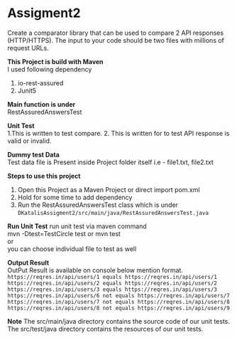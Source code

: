 # Assigment2
Create a comparator library that can be used to compare 2 API responses (HTTP/HTTPS). The input to your code should be two files with millions of request URLs.


**This Project is build with Maven** </br>
I used following dependency  </br>

1. io-rest-assured
2. Junit5

**Main function is under** </br>
RestAssuredAnswersTest </br>

**Unit Test** </br>
1.This is written to test compare.
2. This is written for to test API response is valid or invalid.

**Dummy test Data** </br>
Test data file is Present inside Project folder itself i.e - file1.txt, file2.txt

**Steps to use this project** </br>
1. Open this Project as a Maven Project or direct import pom.xml
2. Hold for some time to add dependency
3. Run the RestAssuredAnswersTest class which is under `DKatalisAssigment2/src/main/java/RestAssuredAnswersTest.java`

**Run Unit Test**
run unit test via maven command </br>
mvn -Dtest=TestCircle test or mvn test </br>
or </br>
you can choose individual file to test as well </br>

**Output Result** </br>
OutPut Result is available on console below mention format. </br>
 `https://reqres.in/api/users/1 equals https://reqres.in/api/users/1` </br>
 `https://reqres.in/api/users/2 equals https://reqres.in/api/users/2` </br>
 `https://reqres.in/api/users/3 equals https://reqres.in/api/users/3`</br>
 `https://reqres.in/api/users/6 not equals https://reqres.in/api/users/7` </br>
 `https://reqres.in/api/users/7 not equals https://reqres.in/api/users/8` </br>
 `https://reqres.in/api/users/8 not equals https://reqres.in/api/users/9` </br>


**Note**
The src/main/java directory contains the source code of our unit tests.
The src/test/java directory contains the resources of our unit tests.
